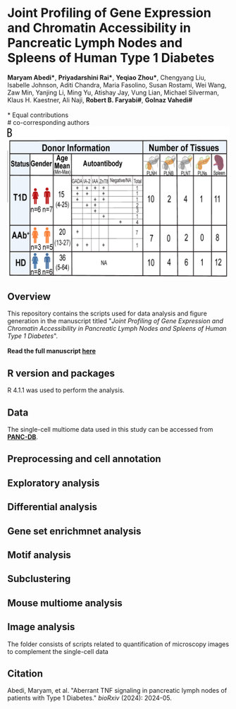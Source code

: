 # Joint Profiling of Gene Expression and Chromatin Accessibility in Pancreatic Lymph Nodes and Spleens of Human Type 1 Diabetes
__Maryam Abedi*__, __Priyadarshini Rai*__, __Yeqiao Zhou*__, Chengyang Liu, Isabelle Johnson, Aditi Chandra, Maria Fasolino, Susan Rostami, Wei Wang, Zaw Min, Yanjing Li, Ming Yu, Atishay Jay, Vung Lian, Michael Silverman, Klaus H. Kaestner, Ali Naji, __Robert B. Faryabi#__, __Golnaz Vahedi#__ <br>
<br>
\* Equal contributions<br>
\# co-corresponding authors<br>
![Data Overview](Figures/Data_Overview.png)
## Overview
This repository contains the scripts used for data analysis and figure generation in the manuscript titled "*Joint Profiling of Gene Expression and Chromatin Accessibility in Pancreatic Lymph Nodes and Spleens of Human Type 1 Diabetes*".<br>
<br>
**Read the full manuscript [here](https://www.biorxiv.org/content/10.1101/2024.05.31.596885v1.abstract)**
## R version and packages
R 4.1.1 was used to perform the analysis.
## Data
The single-cell multiome data used in this study can be accessed from **[PANC-DB](https://hpap.pmacs.upenn.edu/)**.
## Preprocessing and cell annotation

## Exploratory analysis 

## Differential analysis

## Gene set enrichmnet analysis

## Motif analysis

## Subclustering

## Mouse multiome analysis

## Image analysis
The folder consists of scripts related to quantification of microscopy images to complement the single-cell data
## Citation
Abedi, Maryam, et al. "Aberrant TNF signaling in pancreatic lymph nodes of patients with Type 1 Diabetes." *bioRxiv* (2024): 2024-05.
